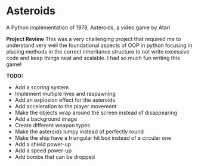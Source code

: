 # Asteroids
A Python implementation of 1978, Asteroids, a video game by Atari

**Project Review**
This was a very challenging project that required me to understand very well the foundational aspects of OOP in python focusing in placing methods in the correct inheritance structure to not write excessive code and keep things neat and scalable. I had so much fun writing this game!

**TODO:**
- Add a scoring system
- Implement multiple lives and respawning
- Add an explosion effect for the asteroids
- Add acceleration to the player movement
- Make the objects wrap around the screen instead of disappearing
- Add a background image
- Create different weapon types
- Make the asteroids lumpy instead of perfectly round
- Make the ship have a triangular hit box instead of a circular one
- Add a shield power-up
- Add a speed power-up
- Add bombs that can be dropped
